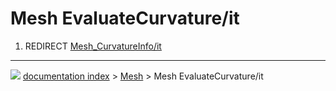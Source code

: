# Mesh EvaluateCurvature/it
1.  REDIRECT [Mesh_CurvatureInfo/it](Mesh_CurvatureInfo/it.md)



---
![](images/Button_right.svg) [documentation index](../README.md) > [Mesh](Mesh_Workbench.md) > Mesh EvaluateCurvature/it
